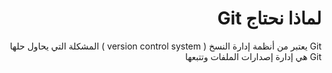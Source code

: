 # <div dir="rtl"> لماذا نحتاج Git</div>

<div dir="rtl">
Git يعتبر من أنظمة إدارة النسخ ( version control system )
المشكلة التي يحاول حلها Git هي إدارة إصدارات الملفات وتتبعها
</div>